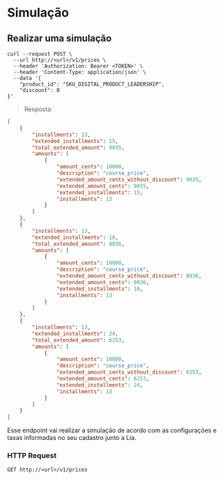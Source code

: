 # Simulação

## Realizar uma simulação

```shell
curl --request POST \
  --url http://<url>/v1/prices \
  --header 'Authorization: Bearer <TOKEN>' \
  --header 'Content-Type: application/json' \
  --data '{
	"product_id": "SKU_DIGITAL_PRODUCT_LEADERSHIP",
	"discount": 0
}'
```

> Resposta:

```json
[
	{
		"installments": 13,
		"extended_installments": 15,
		"total_extended_amount": 9035,
		"amounts": [
			{
				"amount_cents": 10000,
				"description": "course_price",
				"extended_amount_cents_without_discount": 9035,
				"extended_amount_cents": 9035,
				"extended_installments": 15,
				"installments": 13
			}
		]
	},
	{
		"installments": 13,
		"extended_installments": 18,
		"total_extended_amount": 8036,
		"amounts": [
			{
				"amount_cents": 10000,
				"description": "course_price",
				"extended_amount_cents_without_discount": 8036,
				"extended_amount_cents": 8036,
				"extended_installments": 18,
				"installments": 13
			}
		]
	},
	{
		"installments": 13,
		"extended_installments": 24,
		"total_extended_amount": 6253,
		"amounts": [
			{
				"amount_cents": 10000,
				"description": "course_price",
				"extended_amount_cents_without_discount": 6253,
				"extended_amount_cents": 6253,
				"extended_installments": 24,
				"installments": 13
			}
		]
	}
]
```

Esse endpoint vai realizar a simulação de acordo com as configurações e taxas informadas no seu cadastro junto a Lia.

### HTTP Request

`GET http://<url>/v1/prices`
